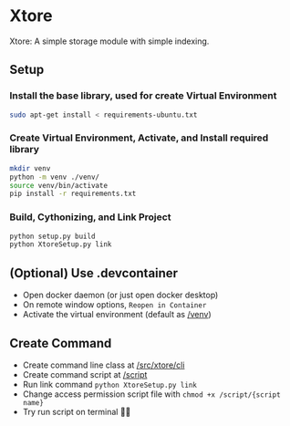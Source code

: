 # Xtore

Xtore: A simple storage module with simple indexing.

## Setup

### Install the base library, used for create Virtual Environment
```bash
sudo apt-get install < requirements-ubuntu.txt
```

### Create Virtual Environment, Activate, and Install required library
```bash
mkdir venv
python -m venv ./venv/
source venv/bin/activate
pip install -r requirements.txt
```

### Build, Cythonizing, and Link Project
```bash
python setup.py build
python XtoreSetup.py link
```

## (Optional) Use .devcontainer
- Open docker daemon (or just open docker desktop)
- On remote window options, `Reopen in Container`
- Activate the virtual environment (default as [/venv](/venv))

## Create Command
- Create command line class at [/src/xtore/cli](/src/xtore/cli)
- Create command script at [/script](/script/)
- Run link command `python XtoreSetup.py link`
- Change access permission script file with `chmod +x /script/{script name}`
- Try run script on terminal 👩‍💻
